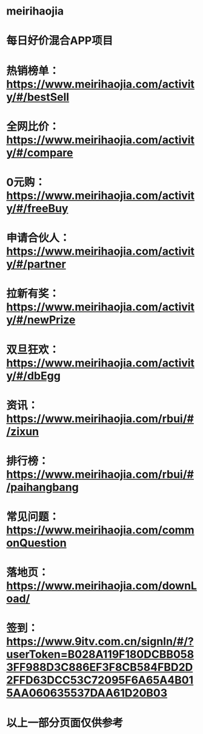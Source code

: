 # meirihaojia
# 每日好价混合APP项目

# 热销榜单：https://www.meirihaojia.com/activity/#/bestSell
# 全网比价：https://www.meirihaojia.com/activity/#/compare
# 0元购：https://www.meirihaojia.com/activity/#/freeBuy
# 申请合伙人：https://www.meirihaojia.com/activity/#/partner
# 拉新有奖：https://www.meirihaojia.com/activity/#/newPrize
# 双旦狂欢：https://www.meirihaojia.com/activity/#/dbEgg
# 资讯：https://www.meirihaojia.com/rbui/#/zixun
# 排行榜：https://www.meirihaojia.com/rbui/#/paihangbang
# 常见问题：https://www.meirihaojia.com/commonQuestion
# 落地页：https://www.meirihaojia.com/downLoad/
# 签到：https://www.9itv.com.cn/signIn/#/?userToken=B028A119F180DCBB0583FF988D3C886EF3F8CB584FBD2D2FFD63DCC53C72095F6A65A4B015AA060635537DAA61D20B03

# 以上一部分页面仅供参考
